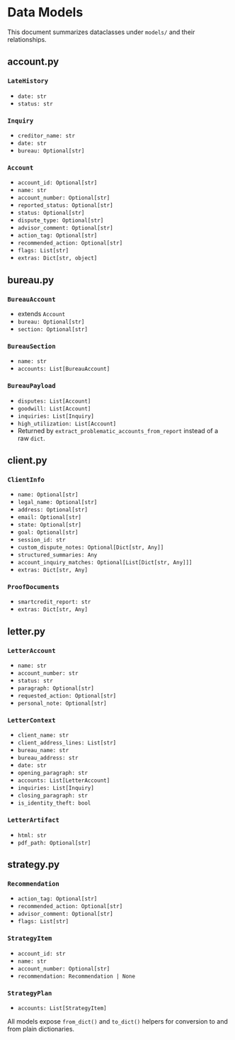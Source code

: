 # Data Models

This document summarizes dataclasses under `models/` and their relationships.

## account.py

### `LateHistory`
- `date: str`
- `status: str`

### `Inquiry`
- `creditor_name: str`
- `date: str`
- `bureau: Optional[str]`

### `Account`
- `account_id: Optional[str]`
- `name: str`
- `account_number: Optional[str]`
- `reported_status: Optional[str]`
- `status: Optional[str]`
- `dispute_type: Optional[str]`
- `advisor_comment: Optional[str]`
- `action_tag: Optional[str]`
- `recommended_action: Optional[str]`
- `flags: List[str]`
- `extras: Dict[str, object]`

## bureau.py

### `BureauAccount`
- extends `Account`
- `bureau: Optional[str]`
- `section: Optional[str]`

### `BureauSection`
- `name: str`
- `accounts: List[BureauAccount]`

### `BureauPayload`
- `disputes: List[Account]`
- `goodwill: List[Account]`
- `inquiries: List[Inquiry]`
- `high_utilization: List[Account]`
- Returned by `extract_problematic_accounts_from_report` instead of a raw `dict`.

## client.py

### `ClientInfo`
- `name: Optional[str]`
- `legal_name: Optional[str]`
- `address: Optional[str]`
- `email: Optional[str]`
- `state: Optional[str]`
- `goal: Optional[str]`
- `session_id: str`
- `custom_dispute_notes: Optional[Dict[str, Any]]`
- `structured_summaries: Any`
- `account_inquiry_matches: Optional[List[Dict[str, Any]]]`
- `extras: Dict[str, Any]`

### `ProofDocuments`
- `smartcredit_report: str`
- `extras: Dict[str, Any]`

## letter.py

### `LetterAccount`
- `name: str`
- `account_number: str`
- `status: str`
- `paragraph: Optional[str]`
- `requested_action: Optional[str]`
- `personal_note: Optional[str]`

### `LetterContext`
- `client_name: str`
- `client_address_lines: List[str]`
- `bureau_name: str`
- `bureau_address: str`
- `date: str`
- `opening_paragraph: str`
- `accounts: List[LetterAccount]`
- `inquiries: List[Inquiry]`
- `closing_paragraph: str`
- `is_identity_theft: bool`

### `LetterArtifact`
- `html: str`
- `pdf_path: Optional[str]`

## strategy.py

### `Recommendation`
- `action_tag: Optional[str]`
- `recommended_action: Optional[str]`
- `advisor_comment: Optional[str]`
- `flags: List[str]`

### `StrategyItem`
- `account_id: str`
- `name: str`
- `account_number: Optional[str]`
- `recommendation: Recommendation | None`

### `StrategyPlan`
- `accounts: List[StrategyItem]`

All models expose `from_dict()` and `to_dict()` helpers for conversion to and from plain dictionaries.
